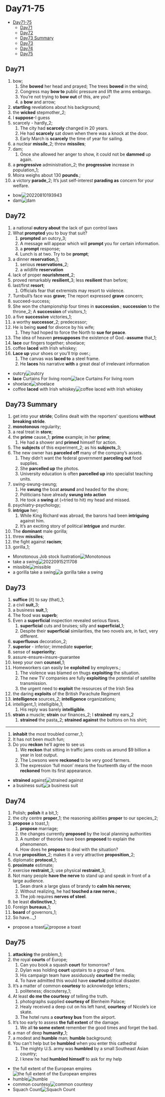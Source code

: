 # Day71-75

- [Day71-75](#day71-75)
  - [Day71](#day71)
  - [Day72](#day72)
  - [Day73 Summary](#day73-summary)
  - [Day73](#day73)
  - [Day74](#day74)
  - [Day75](#day75)

## Day71

1. bow;
   1. She **bowed** her head and prayed; The trees **bowed** in the wind;
   2. Congress may **bow to** public pressure and lift the arms embargo.
   3. You’re not trying to **bow out** of this, are you?
   4. a **bow** and arrow;
2. **startling** revelations about his background;
3. the **wicked** stepmother_2;
4. I **suppose**-I guess
5. scarcely - hardly_2;
   1. The city had **scarcely** changed in 20 years.
   2. He had **scarcely** sat down when there was a knock at the door.
   3. Early March is **scarcely** the time of year for sailing.
6. a nuclear **missile**_2; threw **missiles**;
7. dam;
   1. Once she allowed her anger to show, it could not be **dammed** up again.
8. a **progressive** administration_2; the **progressive** increase in population_1;
9. Moira weighs about 130 **pounds**.;
10. a victory **parade**_2; It’s just self-interest **parading as** concern for your welfare.

- bow![20220810193943](https://raw.githubusercontent.com/Logible/Image/main/note_image/20220810193943.png)
- dam![dam](https://www.water-technology.net/wp-content/uploads/sites/28/2017/12/3l-Akosombo.jpg)

## Day72

1. a national **outcry about** the lack of gun control laws
2. What **prompted** you to buy that suit?
    1. **prompted** an outcry_3;
    2. A message will appear which will **prompt** you for certain information.
    3. a **prompt** response;
    4. Lunch is at two. Try to be **prompt**;
3. a dinner **reservation**_1;
   1. serious **reservations**_2;
   2. a wildlife **reservation**
4. lack of proper **nourishment**_2;
5. proved remarkably **resilient**_3; less **resilient** than before;
6. last/first **resort**;
   1. Officials fear that extremists may resort to violence.
7. Turnbull’s face was **grave**; The report expressed **grave** concern;
8. succeed-success;
9. She won the championship four times in **succession**.; **succession** to the throne_2; A **succession** of visitors_1;
10. a five **successive** victories_1;
11. a worthy **successor**_2; predecessor;
12. He is being **sued** for divorce by his wife;
    1. They had hoped to force the North to **sue for peace**.
13. The idea of heaven **presupposes** the existence of God.-**assume** that_1;
14. **lace** our fingers together; shoelace;
15. coffee **laced** with Irish whiskey;
16. **Lace up** your shoes or you’ll trip over.;
    1. The canvas was **laced to** a steel frame.
    2. He **laces** his narrative **with** a great deal of irrelevant information

- outcry![outcry](https://i.ytimg.com/vi/yLPmB1BFF3k/maxresdefault.jpg)
- **lace** Curtains For living room![lace Curtains For living room](https://i.pinimg.com/originals/38/f3/07/38f30718b1c13387698e5f6ee9cc4c3e.jpg)
- shoelace![shoelace](https://www.bubhub.com.au/wp-content/uploads/teach-child-tie-shoelace.jpg)
- coffee **laced** with Irish whiskey![coffee **laced** with Irish whiskey](https://raw.githubusercontent.com/Logible/Image/main/note_image/20220913204454.png)

## Day73 Summary

1. get into your **stride**;  Collins dealt with the reporters’ questions **without breaking stride**.
2. **monotonous** regularity;
3. a real treat in **store**;
4. the **prime** cause_1; **prime** example; in her **prime**;
   1. He had a shower and **primed** himself for action.
5. The **subjects** of this experiment_2; as his **subjects**_3;
6. The new owner has **parceled off** many of the company’s assets.
   1. They didn’t want the federal government **parceling out** food supplies.
   2. She **parcelled up** the photos.
   3. University education is often **parcelled up** into specialist teaching units.
7. swing-swung-swung;
   1. He **swung** the boat **around** and headed for the shore;
   2. Politicians have already **swung into action**
   3. He took a **swing** at (=tried to hit) my head and missed.
8. psychiatry-psychology;
9. **intrigue** her;
   1. While King Richard was abroad, the barons had been **intriguing** against him.
   2. It’s an exciting story of political **intrigue** and murder.
10. The **dominant** male gorilla;
11. threw **missiles**;
12. the fight against **racism**;
13. gorilla_1;

- Monotonous Job stock llustration![Monotonous](https://thumbs.dreamstime.com/b/vicious-circle-routine-concept-sketch-hand-drawn-isolated-vector-vicious-circle-routine-concept-sketch-inefficient-problem-158643425.jpg)
- take a swing![20220915211708](https://raw.githubusercontent.com/Logible/Image/main/note_image/20220915211708.png)
- missible![missible](https://cdn.i-scmp.com/sites/default/files/styles/1200x800/public/d8/images/canvas/2022/07/24/b9dd8290-3b19-4520-9eaf-f04cf13986a3_f3d25f73.jpg?itok=ieYpyYVp&v=1658655110)
- a gorilla take a swing![a gorilla take a swing](https://th-thumbnailer.cdn-si-edu.com/78AT31BxhHeBaCB2ubP846HK3Nc=/1000x750/filters:no_upscale()/https://tf-cmsv2-smithsonianmag-media.s3.amazonaws.com/filer/45/e8/45e81e74-8044-4a89-a679-6d0eaa70d6fc/caters_gorilla_punch_03.jpg)

## Day73

1. **suffice** (it) to say (that)_1;
2. a civil **suit**_3;
3. a business **suit**_1;
4. The food was **superb**;
5. Even a **superficial** inspection revealed serious flaws.
   1. **superficial** cuts and bruises; silly and **superficial**_1;
   2. Despite their **superficial** similarities, the two novels are, in fact, very different.
6. **superfluous** decoration_2;
7. **superior** - inferior;  immediate **superior**;
8. sense of **superiority**;
9. assure-ensure=insure-guarantee
10. keep your own **counsel**_1;
11. Homeworkers can easily be **exploited** by employers.;
    1. The violence was blamed on thugs **exploiting** the situation.
    2. The new TV companies are fully **exploiting** the potential of satellite transmission.
    3. the urgent need to **exploit** the resources of the Irish Sea
12. the daring **exploits** of the British Parachute Regiment
13. **intelligence** sources_2; **intelligence** organizations;
14. intelligent_1; intelligible_1;
    1. His reply was barely **intelligible**.
15. **strain** a muscle; **strain** our finances_2; I **strained** my ears_2
    1. **strained** the pasta_2; **strained against** the buttons on his shirt;

---

1. **inhabit** the most troubled corner_1;
2. It has not been much fun;
3. Do you **reckon** he’ll agree to see us
   1. We **reckon** that sitting in traffic jams costs us around $9 billion a year in lost output.
   2. The Lowsons were **reckoned** to be very good farmers.
   3. The expression ‘full moon’ means the fourteenth day of the moon **reckoned** from its first appearance.

- **strained** against![**strained** against](https://media.gettyimages.com/photos/man-wearing-shirt-straining-against-pot-belly-mid-section-picture-id200128381-001)
- a business suit![a business suit](https://cf.ltkcdn.net/fashion-history/images/orig/207730-1600x1067-Young-man-in-business-suit.jpg)

## Day74

1. Polish; **polish** it a bit_1;
2. the city centre **proper**_1;  the reasoning abilities **proper** to our species_2;
3. **propose** a toast_1;
   1. **propose** marriage;
   2. the changes currently **proposed** by the local planning authorities
   3. A number of theories have been **proposed** to explain the phenomenon.
   4. How does he **propose** to deal with the situation?
4. true **proposition**_2; makes it a very attractive **proposition**_2;
5. diplomatic **protocol**_1;
6. **proximate** estimate;
7. exercise **restraint**_3; use physical **restraint**_3;
8. Not many people **have the nerve** to stand up and speak in front of a large audience.
   1. Sean drank a large glass of brandy to **calm his nerves**;
   2. Without realizing, he had **touched a raw nerve.**;
   3. The job requires **nerves of steel**.
9. be least **distinctive**_1;
10. Foreign **bureaus**_1;
11. **board** of governors_1;
12. So have..._1

- propose a toast![propose a toast](https://cpi.studiod.com/www_ehow_com/i.ehow.com/images/a00/01/b7/propose-toast-800x800.jpg)

## Day75

1. **attacking** the problem_1;
2. the royal **courts** of Europe;
   1. Can you book a squash **court** for tomorrow?
   2. Dylan was holding **court** upstairs to a group of fans.
   3. His campaign team have assiduously **courted** the media;
   4. To have admitted this would have **courted** political disaster.
3. It’s a matter of common **courtesy** to acknowledge letters.;
   1. politeness; discoutersy_1;
4. At least **do me the courtesy** of telling the truth.
   1. photographs supplied **courtesy of** Blenheim Palace;
   2. Healy received a deep cut on his left hand, **courtesy** of Nicole’s ice skate.
   3. The hotel runs a **courtesy bus** from the airport.
5. It’s too early to assess **the full extent** of the damage.
   1. We all **to some extent** remember the good times and forget the bad.
6. a man of deep **humanity**_1;
7. a modest and **humble** man; **humble** background;
8. You can’t help but be **humbled** when you enter this cathedral
   1. The mighty U.S. army was **humbled** by a small Southeast Asian country;
   2. I knew he had **humbled himself** to ask for my help

- the full extent of the European empires![the full extent of the European empires](https://1.bp.blogspot.com/-Mlk6IMSenv0/Vasj1PNAXVI/AAAAAAAAhKQ/R7K4BsXJfdA/s1600/European+empires.jpg)
- humble![humble](https://static01.nyt.com/images/2019/10/22/science/22SCIHUMILITY/22SCIHUMILITY-superJumbo.jpg)
- common countesy![common countesy](https://www.partnershipgroup.ca/wp-content/uploads/2018/06/shutterstock_494913073-1080x675.jpg)
- Squach Count![Squach Count](https://upload.wikimedia.org/wikipedia/commons/thumb/7/74/Squash_court.JPG/1261px-Squash_court.JPG)
